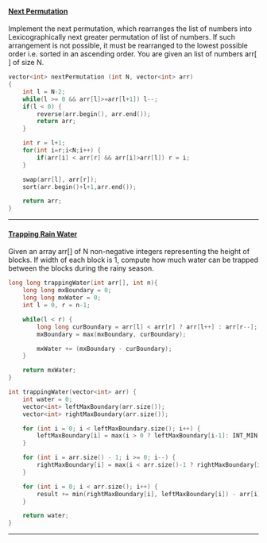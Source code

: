 #### [Next Permutation](https://practice.geeksforgeeks.org/problems/next-permutation5226/1)

Implement the next permutation, which rearranges the list of numbers into Lexicographically next greater permutation of list of numbers. If such arrangement is not possible, it must be rearranged to the lowest possible order i.e. sorted in an ascending order. You are given an list of numbers arr[ ] of size N.

```cpp
vector<int> nextPermutation (int N, vector<int> arr)
{
    int l = N-2;
    while(l >= 0 && arr[l]>=arr[l+1]) l--;
    if(l < 0) {
        reverse(arr.begin(), arr.end());
        return arr;
    }

    int r = l+1;
    for(int i=r;i<N;i++) {
        if(arr[i] < arr[r] && arr[i]>arr[l]) r = i;
    }

    swap(arr[l], arr[r]);
    sort(arr.begin()+l+1,arr.end());

    return arr;
}
```

---

#### [Trapping Rain Water ](https://practice.geeksforgeeks.org/problems/trapping-rain-water-1587115621/1)

Given an array arr[] of N non-negative integers representing the height of blocks. If width of each block is 1, compute how much water can be trapped between the blocks during the rainy season.

```cpp
long long trappingWater(int arr[], int n){
    long long mxBoundary = 0;
    long long mxWater = 0;
    int l = 0, r = n-1;

    while(l < r) {
        long long curBoundary = arr[l] < arr[r] ? arr[l++] : arr[r--];
        mxBoundary = max(mxBoundary, curBoundary);

        mxWater += (mxBoundary - curBoundary);
    }

    return mxWater;
}
```

```cpp
int trappingWater(vector<int> arr) {
    int water = 0;
    vector<int> leftMaxBoundary(arr.size());
    vector<int> rightMaxBoundary(arr.size());

    for (int i = 0; i < leftMaxBoundary.size(); i++) {
        leftMaxBoundary[i] = max(i > 0 ? leftMaxBoundary[i-1]: INT_MIN, arr[i]);
    }

    for (int i = arr.size() - 1; i >= 0; i--) {
        rightMaxBoundary[i] = max(i < arr.size()-1 ? rightMaxBoundary[i+1] : INT_MIN, arr[i]);
    }

    for (int i = 0; i < arr.size(); i++) {
        result += min(rightMaxBoundary[i], leftMaxBoundary[i]) - arr[i];
    }

    return water;
}
```

---
